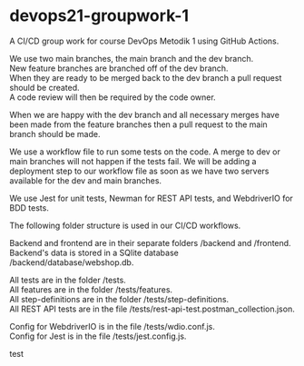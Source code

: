 # devops21-groupwork-1

A CI/CD group work for course DevOps Metodik 1 using GitHub Actions.


We use two main branches, the main branch and the dev branch.  
New feature branches are branched off of the dev branch.  
When they are ready to be merged back to the dev branch a pull request should be created.  
A code review will then be required by the code owner.

When we are happy with the dev branch and all necessary merges have been made from the feature branches then a pull request to the main branch should be made.

We use a workflow file to run some tests on the code. A merge to dev or main branches will not happen if the tests fail. We will be adding a deployment step to our workflow file as soon as we have two servers available for the dev and main branches.

We use Jest for unit tests, Newman for REST API tests, and WebdriverIO for BDD tests.

The following folder structure is used in our CI/CD workflows.

Backend and frontend are in their separate folders /backend and /frontend.  
Backend's data is stored in a SQlite database /backend/database/webshop.db.

All tests are in the folder /tests.  
All features are in the folder /tests/features.  
All step-definitions are in the folder /tests/step-definitions.  
All REST API tests are in the file /tests/rest-api-test.postman_collection.json.

Config for WebdriverIO is in the file /tests/wdio.conf.js.  
Config for Jest is in the file /tests/jest.config.js.

test
